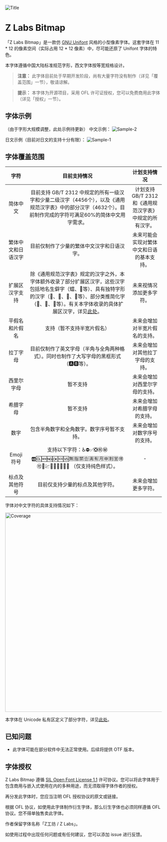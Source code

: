 ![Title](https://github.com/user-attachments/assets/73d855e7-76af-42ce-bd8e-da862a5aae51)
# Z Labs Bitmap
「Z Labs Bitmap」是一款仿 [GNU Unifont](https://www.unifoundry.com/unifont/index.html) 风格的小型像素字体。这套字体在 11 * 12 的像素空间（实际占用 12 * 12 像素）中，尽可能还原了 Unifont 字体的特色。

本字体遵循中国大陆标准规范字形，西文字体按等宽规格设计。

> **注意：** 此字体目前处于早期开发阶段，尚有大量字符没有制作（详见「覆盖范围」一节），敬请谅解。

> **提示：** 本字体为开源项目，采用 OFL 许可证授权，您可以免费商用此字体（详见「授权」一节）。

## 字体示例
（由于字形大规模调整，此处示例待更新）
中文示例：
![Sample-2](https://github.com/user-attachments/assets/a6a15eea-adb1-49a5-b8bc-24d10546c1de)

日文示例（目前对日文的支持十分有限）：
![Sample-1](https://github.com/user-attachments/assets/2ff7acd3-24b3-4860-ab90-323494221366)



## 字体覆盖范围
| 字符  | 目前支持情况  | 计划支持情况  |
| :------------: | :------------: | :------------: |
|  简体中文 | 目前支持 GB/T 2312 中规定的所有一级汉字和少量二级汉字（4456个），以及《通用规范汉字表》中的部分汉字（4632个）。目前制作完成的字符可满足60%的简体中文用字需求。| 计划支持 GB/T 2312 和《通用规范汉字表》中规定的所有汉字。  |
| 繁体中文和日语汉字  |  目前仅制作了少量的繁体中文汉字和日语汉字。 |  未来可能会实现对繁体中文和日语的基本支持。 |
| 扩展区汉字支持 | 除《通用规范汉字表》规定的汉字之外，本字体额外收录了部分扩展区汉字，这些汉字包括地名生僻字（𧒽、𮀎等）、具有独特字形的汉字（𡆢、𦒹、𫯮、𠛸等）、部分类推简化字（𫛸、𮖱、𮹝等）。有关本字体收录的具体扩展区汉字，详见[此处](https://github.com/Astro-2539/ZLabs-Bitmap/blob/main/docs/Plane2Characters.md)。 | 未来视情况添加更多字符。 |
| 平假名和片假名  |  支持（暂不支持半宽片假名） | 未来会增加对半宽片假名的支持。  |
| 拉丁字母  |  目前仅制作了英文字母（半角与全角两种格式）。同时也制作了大写字母的黑框形式（🅰🅱等）。 | 未来会增加对其他拉丁字母的支持。  |
| 西里尔字母  |  暂不支持 | 未来会增加对西里尔字母的支持。  |
| 希腊字母  | 暂不支持  |  未来会增加对希腊字母的支持。 |
|  数字 | 包含半角数字和全角数字。数字序号暂不支持。  |  未来会增加对数字序号的支持。 |
| Emoji 符号  | 支持以下字符：♿⛔✅❎㊗️㊙️🆎🆑🆕🆖🆗🆘🆚🈚️🈯️🈲️🈴️🈵️🈶️🈷️️🈸️🈹️🈺️🉐️🉑️🏧💹🔟🔠🔡🔢🚫🚾 （仅支持纯色样式）。 | -  |
| 标点及其他符号 | 目前仅支持少量的标点及其他字符。 | 未来会增加更多字符。 |

字体对中文字符的具体支持情况如下：

<img width="640" alt="Coverage" src="https://github.com/user-attachments/assets/7d6e059a-b0ee-4d92-bbdf-2fe16a4fe9e4" />

本字体在 Unicode 私有区定义了部分字符，详见[此处](https://github.com/Astro-2539/ZLabs-Bitmap/blob/main/docs/PUA.md)。

## 已知问题
 - 此字体可能在部分软件中无法正常使用。后续将提供 OTF 版本。

## 字体授权
Z Labs Bitmap 遵循 [SIL Open Font License 1.1](https://openfontlicense.org/open-font-license-official-text/) 许可协议。您可以将此字体用于包含商用与嵌入式使用在内的多种用途，而无须取得字体作者的授权。

再分发此字体时，您应当注明 OFL 授权协议的原文或链接。

根据 OFL 协议，如使用此字体制作衍生字体，那么衍生字体也必须同样遵循 OFL 协议。您不得单独售卖此字体。

作者保留字体名称「Z工坊 / Z Labs」。

如使用过程中出现任何问题或有任何建议，您可以添加 issue 进行反馈。
